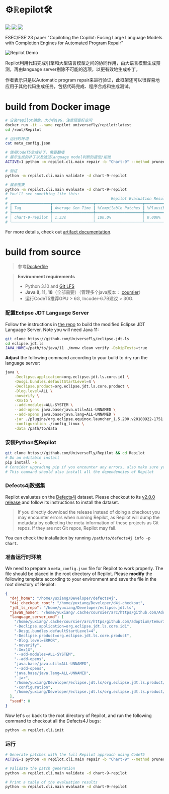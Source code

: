 # ⚙️$`\mathbb{R}\mathrm{e}\mathbf{pilot}`$🛠️

<p align="left">
    <a href="https://arxiv.org/abs/2309.00608"><img src="https://img.shields.io/badge/arXiv-2309.00608-b31b1b.svg?style=for-the-badge">
    <a href="https://doi.org/10.5281/zenodo.8281250"><img src="https://img.shields.io/badge/DOI-10.5281%2Fzenodo.8281250-blue?style=for-the-badge">
    <a href="https://hub.docker.com/r/universefly/repilot/tags"><img src="https://img.shields.io/badge/docker-universefly%2Frepilot-%230db7ed.svg?style=for-the-badge&logo=docker&logoColor=white"></a>
</p>

ESEC/FSE'23 paper "Copiloting the Copilot: Fusing Large Language Models with Completion Engines for Automated Program Repair"

<picture>
  <source media="(prefers-color-scheme: light)" srcset="/assets/Repilot-Demo-Light.svg">
  <source media="(prefers-color-scheme: dark)" srcset="/assets/Repilot-Demo-Dark.svg">
  <img alt="Repilot Demo" src="/assets/Repilot-Demo-Light.svg">
</picture>

Repilot利用代码完成引擎和大型语言模型之间的协同作用，由大语言模型生成预测，再由language server剔除不可能的选项，以更有效地生成补丁。

作者表示只是以Automatic program repair来进行验证，此框架还可以很容易地应用于其他代码生成任务，包括代码完成、程序合成和生成测试。

#  build from Docker image

```bash
# 安装repilot镜像，大小约19G，注意预留好空间
docker run -it --name repilot universefly/repilot:latest
cd /root/Repilot

# 运行时环境
cat meta_config.json

# 使用CodeT5生成补丁，需要翻墙
# 展示生成的补丁以及通过language model判断的接受/拒绝
ACTIVE=1 python -m repilot.cli.main repair -b "Chart-9" --method pruned-mem -d chart-9-repilot -n 5

# 验证
python -m repilot.cli.main validate -d chart-9-repilot

# 展示图表
python -m repilot.cli.main evaluate -d chart-9-repilot
# You'll see something like this:
#                                              Repilot Evaluation Results                                              
# ┏━━━━━━━━━━━━━━━━━┳━━━━━━━━━━━━━━━━━━┳━━━━━━━━━━━━━━━━━━━━━┳━━━━━━━━━━━━━━━━━━━━┳━━━━━━━━━━━━━━━━━━┳━━━━━━━━━━━━━━━━┓
# ┃ Tag             ┃ Average Gen Time ┃ %Compilable Patches ┃ %Plausible Patches ┃ #Plausible Fixes ┃ #Correct Fixes ┃
# ┡━━━━━━━━━━━━━━━━━╇━━━━━━━━━━━━━━━━━━╇━━━━━━━━━━━━━━━━━━━━━╇━━━━━━━━━━━━━━━━━━━━╇━━━━━━━━━━━━━━━━━━╇━━━━━━━━━━━━━━━━┩
# │ chart-9-repilot │ 1.33s            │ 100.0%              │ 0.000%             │ 0                │ -              │
# └─────────────────┴──────────────────┴─────────────────────┴────────────────────┴──────────────────┴────────────────┘
```

For more details, check out [artifact documentation](/README-Artifact.md).

# build from source

> 参考[Dockerfile](https://github.com/ise-uiuc/Repilot/blob/main/Dockerfile)

> **Environment requirements**
> 
> - Python 3.10 and [Git LFS](https://git-lfs.com)
> - **Java 8, 11, 18**（全部需要）（管理多个java版本： [coursier](https://get-coursier.io/docs/cli-java)）
> - 运行CodeT5推荐GPU > 6G, Incoder-6.7B建议 > 30G.

### 配置Eclipse JDT Language Server

Follow the instructions in [the repo](https://github.com/UniverseFly/eclipse.jdt.ls) to build the modified Eclipse JDT Language Server. Note you will need Java 11:

```bash
git clone https://github.com/UniverseFly/eclipse.jdt.ls
cd eclipse.jdt.ls
JAVA_HOME=/path/to/java/11 ./mvnw clean verify -DskipTests=true
```

**Adjust** the following command according to your build to dry run the language server:

```bash
java \
	-Declipse.application=org.eclipse.jdt.ls.core.id1 \
	-Dosgi.bundles.defaultStartLevel=4 \
	-Declipse.product=org.eclipse.jdt.ls.core.product \
	-Dlog.level=ALL \
	-noverify \
	-Xmx1G \
	--add-modules=ALL-SYSTEM \
	--add-opens java.base/java.util=ALL-UNNAMED \
	--add-opens java.base/java.lang=ALL-UNNAMED \
	-jar ./plugins/org.eclipse.equinox.launcher_1.5.200.v20180922-1751.jar \
	-configuration ./config_linux \
	-data /path/to/data
```

### 安装Python包Repilot

```bash
git clone https://github.com/UniverseFly/Repilot && cd Repilot
# Do an editable install
pip install -e .
# Consider upgrading pip if you encounter any errors, also make sure you are using Python 3.10
# This command should also install all the dependencies of Repilot
```

### Defects4j数据集

Repilot evaluates on the [Defects4j](https://github.com/rjust/defects4j) dataset. Please checkout to its [v2.0.0 release](https://github.com/rjust/defects4j/releases/tag/v2.0.0) and follow its instructions to install the dataset.

> If you directly download the release instead of doing a checkout you may encounter errors when running Repilot, as Repilot will dump the metadata by collecting the meta information of these projects as Git repos. If they are not Git repos, Repilot may fail.

You can check the installation by running `/path/to/defects4j info -p Chart`.


### 准备运行时环境

We need to prepare a `meta_config.json` file for Repilot to work properly. The file should be placed in the root directory of Repilot. Please **modify** the following template according to your environment and save the file in the root directory of Repilot:

```json
{
  "d4j_home": "/home/yuxiang/Developer/defects4j",
  "d4j_checkout_root": "/home/yuxiang/Developer/d4j-checkout",
  "jdt_ls_repo": "/home/yuxiang/Developer/eclipse.jdt.ls",
  "java8_home": "/home/yuxiang/.cache/coursier/arc/https/github.com/AdoptOpenJDK/openjdk8-binaries/releases/download/jdk8u181-b13/OpenJDK8U-jdk_x64_linux_hotspot_8u181b13.tar.gz/jdk8u181-b13",
  "language_server_cmd": [
    "/home/yuxiang/.cache/coursier/arc/https/github.com/adoptium/temurin18-binaries/releases/download/jdk-18.0.2%252B9/OpenJDK18U-jdk_x64_linux_hotspot_18.0.2_9.tar.gz/jdk-18.0.2+9/bin/java",
    "-Declipse.application=org.eclipse.jdt.ls.core.id1",
    "-Dosgi.bundles.defaultStartLevel=4",
    "-Declipse.product=org.eclipse.jdt.ls.core.product",
    "-Dlog.level=ERROR",
    "-noverify",
    "-Xmx1G",
    "--add-modules=ALL-SYSTEM",
    "--add-opens",
    "java.base/java.util=ALL-UNNAMED",
    "--add-opens",
    "java.base/java.lang=ALL-UNNAMED",
    "-jar",
    "/home/yuxiang/Developer/eclipse.jdt.ls/org.eclipse.jdt.ls.product/target/repository/plugins/org.eclipse.equinox.launcher_1.6.400.v20210924-0641.jar",
    "-configuration",
    "/home/yuxiang/Developer/eclipse.jdt.ls/org.eclipse.jdt.ls.product/target/repository/config_linux"
  ],
  "seed": 0
}
```

Now let's `cd` back to the root directory of Repilot, and run the following command to checkout all the Defects4J bugs:

```bash
python -m repilot.cli.init
```

### 运行

```bash
# Generate patches with the full Repilot approach using CodeT5
ACTIVE=1 python -m repilot.cli.main repair -b "Chart-9" --method pruned-mem -d chart-9-repilot -n 5 # You will see logs about the patch generation and which tokens are accepted/rejected.

# Validate the patch generation
python -m repilot.cli.main validate -d chart-9-repilot

# Print a table of the evaluation results
python -m repilot.cli.main evaluate -d chart-9-repilot
```

